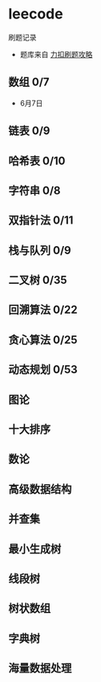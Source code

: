 # leecode
刷题记录
- 题库来自 [力扣刷题攻略](https://github.com/youngyangyang04/leetcode-master)
##  数组 0/7 
- 6月7日 
##  链表 0/9
## 	哈希表 0/10
## 	字符串 0/8
## 	双指针法 0/11
## 	栈与队列 0/9
## 	二叉树 0/35
## 	回溯算法 0/22
##  贪心算法 0/25
## 	动态规划 0/53
## 	图论
## 	十大排序
## 	数论
## 	高级数据结构
##  并查集
##  最小生成树
##  线段树
##  树状数组
##  字典树
##  海量数据处理
